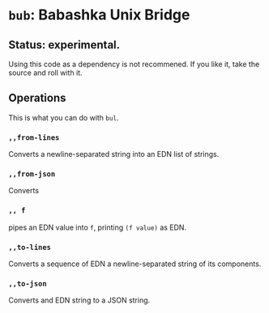 # `bub`: Babashka Unix Bridge

## Status: experimental.

Using this code as a dependency is not recommened.
If you like it, take the source and roll with it.

## Operations

This is what you can do with `bul`.

### `,,from-lines`

Converts a newline-separated string into an EDN list of strings.

### `,,from-json`

Converts 

### `,, f`

pipes an EDN value into `f`, printing `(f value)` as EDN.

### `,,to-lines`

Converts a sequence of EDN a newline-separated string of its components.

### `,,to-json`

Converts and EDN string to a JSON string.
